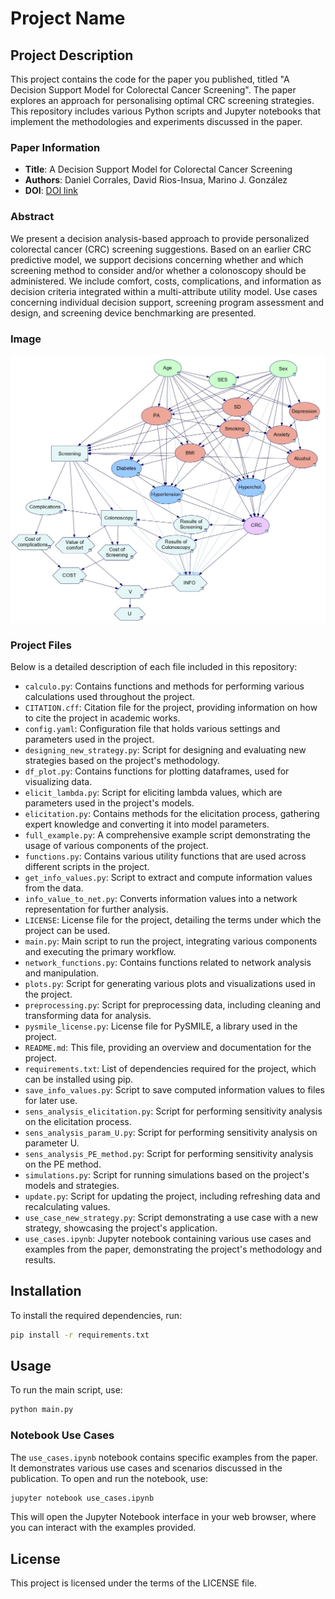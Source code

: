 # Project Name

## Project Description

This project contains the code for the paper you published, titled "A Decision Support Model for Colorectal Cancer Screening". The paper explores an approach for personalising optimal CRC screening strategies. This repository includes various Python scripts and Jupyter notebooks that implement the methodologies and experiments discussed in the paper.

### Paper Information

- **Title**: A Decision Support Model for Colorectal Cancer Screening
- **Authors**: Daniel Corrales, David Rios-Insua, Marino J. González
- **DOI**: [DOI link](https://doi.org/10.48550/arXiv.2502.21210)

### Abstract

We present a decision analysis-based approach to provide personalized colorectal cancer (CRC) screening suggestions. Based on an earlier CRC predictive model, we support decisions concerning whether and which screening method to consider and/or whether a colonoscopy should be administered. We include comfort, costs, complications, and information as decision criteria integrated within a multi-attribute utility model. Use cases concerning individual decision support, screening program assessment and design, and screening device benchmarking are presented.

### Image

![Project Image](outputs/id_24_01_page-0001%20(1).jpg)

### Project Files

Below is a detailed description of each file included in this repository:

- `calculo.py`: Contains functions and methods for performing various calculations used throughout the project.
- `CITATION.cff`: Citation file for the project, providing information on how to cite the project in academic works.
- `config.yaml`: Configuration file that holds various settings and parameters used in the project.
- `designing_new_strategy.py`: Script for designing and evaluating new strategies based on the project's methodology.
- `df_plot.py`: Contains functions for plotting dataframes, used for visualizing data.
- `elicit_lambda.py`: Script for eliciting lambda values, which are parameters used in the project's models.
- `elicitation.py`: Contains methods for the elicitation process, gathering expert knowledge and converting it into model parameters.
- `full_example.py`: A comprehensive example script demonstrating the usage of various components of the project.
- `functions.py`: Contains various utility functions that are used across different scripts in the project.
- `get_info_values.py`: Script to extract and compute information values from the data.
- `info_value_to_net.py`: Converts information values into a network representation for further analysis.
- `LICENSE`: License file for the project, detailing the terms under which the project can be used.
- `main.py`: Main script to run the project, integrating various components and executing the primary workflow.
- `network_functions.py`: Contains functions related to network analysis and manipulation.
- `plots.py`: Script for generating various plots and visualizations used in the project.
- `preprocessing.py`: Script for preprocessing data, including cleaning and transforming data for analysis.
- `pysmile_license.py`: License file for PySMILE, a library used in the project.
- `README.md`: This file, providing an overview and documentation for the project.
- `requirements.txt`: List of dependencies required for the project, which can be installed using pip.
- `save_info_values.py`: Script to save computed information values to files for later use.
- `sens_analysis_elicitation.py`: Script for performing sensitivity analysis on the elicitation process.
- `sens_analysis_param_U.py`: Script for performing sensitivity analysis on parameter U.
- `sens_analysis_PE_method.py`: Script for performing sensitivity analysis on the PE method.
- `simulations.py`: Script for running simulations based on the project's models and strategies.
- `update.py`: Script for updating the project, including refreshing data and recalculating values.
- `use_case_new_strategy.py`: Script demonstrating a use case with a new strategy, showcasing the project's application.
- `use_cases.ipynb`: Jupyter notebook containing various use cases and examples from the paper, demonstrating the project's methodology and results.

## Installation

To install the required dependencies, run:

```sh
pip install -r requirements.txt
```

## Usage

To run the main script, use:

```sh
python main.py
```

### Notebook Use Cases

The `use_cases.ipynb` notebook contains specific examples from the paper. It demonstrates various use cases and scenarios discussed in the publication. To open and run the notebook, use:

```sh
jupyter notebook use_cases.ipynb
```

This will open the Jupyter Notebook interface in your web browser, where you can interact with the examples provided.

## License

This project is licensed under the terms of the LICENSE file.

